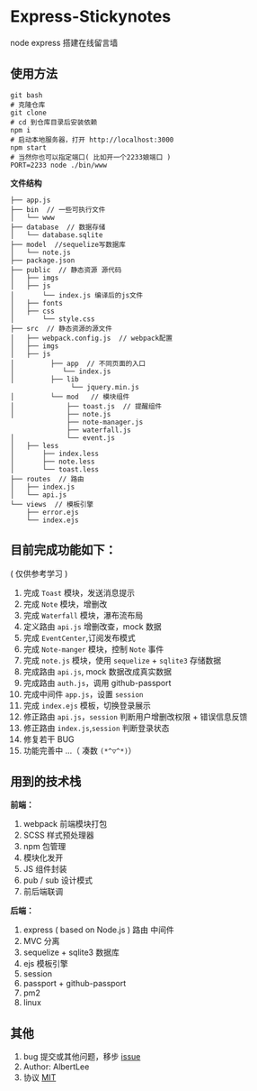 # Express-Stickynotes
node express 搭建在线留言墙

## 使用方法

```
git bash
# 克隆仓库
git clone 
# cd 到仓库目录后安装依赖
npm i
# 启动本地服务器，打开 http://localhost:3000
npm start
# 当然你也可以指定端口( 比如开一个2233娘端口 )
PORT=2233 node ./bin/www
```

**文件结构**

```
├── app.js
├── bin  // 一些可执行文件
│   └── www
├── database  // 数据存储
│   └── database.sqlite
├── model  //sequelize写数据库
│   └── note.js
├── package.json
├── public  // 静态资源 源代码
│   ├── imgs
│   ├── js
│	    └── index.js 编译后的js文件
│   ├── fonts
│   ├── css
│       └── style.css
├── src  // 静态资源的源文件
│   ├── webpack.config.js  // webpack配置
│   ├── imgs
│   ├── js
│         ├── app  // 不同页面的入口
│            └── index.js
│         ├── lib
               └── jquery.min.js
│         └── mod   // 模块组件
│             ├── toast.js  // 提醒组件
│             ├── note.js
              ├── note-manager.js
              ├── waterfall.js
│             └── event.js
│   ├── less
│       ├── index.less
│       ├── note.less
│       └── toast.less
├── routes  // 路由
│   ├── index.js
│   └── api.js
└── views  // 模板引擎
    ├── error.ejs
    └── index.ejs

```

## 目前完成功能如下：

( 仅供参考学习 )

1. 完成 `Toast` 模块，发送消息提示
2. 完成 `Note` 模块，增删改
3. 完成 `Waterfall` 模块，瀑布流布局
4. 定义路由 `api.js` 增删改查，mock 数据
5. 完成 `EventCenter`,订阅发布模式
6. 完成 `Note-manger` 模块，控制 `Note` 事件
7. 完成 `note.js` 模块，使用 `sequelize` + `sqlite3` 存储数据
8. 完成路由 `api.js`, mock 数据改成真实数据
9. 完成路由 `auth.js`，调用 github-passport
10. 完成中间件 `app.js`，设置 `session`
11. 完成 `index.ejs` 模板，切换登录展示
12. 修正路由 `api.js`，`session` 判断用户增删改权限 + 错误信息反馈
13. 修正路由 `index.js`,`session` 判断登录状态
14. 修复若干 BUG
15. 功能完善中 ...（ 凑数 `(*^▽^*)`）

## 用到的技术栈

**前端：**
1. webpack 前端模块打包
2. SCSS 样式预处理器
3. npm 包管理
4. 模块化发开
5. JS 组件封装
6. pub / sub 设计模式
7. 前后端联调

**后端：**
1. express ( based on Node.js ) 路由 中间件
2. MVC 分离
3. sequelize + sqlite3 数据库
4. ejs 模板引擎
5. session
6. passport + github-passport
7. pm2
8. linux

## 其他
1. bug 提交或其他问题，移步 [ issue ](../../issues)
2. Author: AlbertLee
3. 协议 [ MIT ](./LICENSE)
